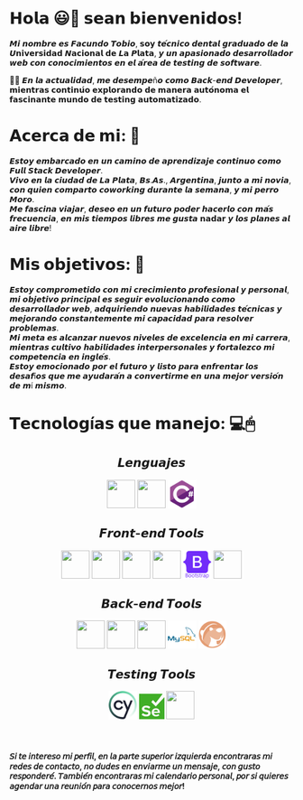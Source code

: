 # 𝗛𝗼𝗹𝗮 😃👋 𝘀𝗲𝗮𝗻 𝗯𝗶𝗲𝗻𝘃𝗲𝗻𝗶𝗱𝗼s!

𝙈𝙞 𝙣𝙤𝙢𝙗𝙧𝙚 𝙚𝙨 𝙁𝙖𝙘𝙪𝙣𝙙𝙤 𝙏𝙤𝙗𝙞𝙤, 𝘀𝗼𝘆 𝙩𝙚́𝙘𝙣𝙞𝙘𝙤 𝙙𝙚𝙣𝙩𝙖𝙡 𝙜𝙧𝙖𝙙𝙪𝙖𝙙𝙤 𝙙𝙚 𝙡𝙖 𝙐𝗻𝗶𝘃𝗲𝗿𝘀𝗶𝗱𝗮𝗱 𝙉𝗮𝗰𝗶𝗼𝗻𝗮𝗹 𝗱𝗲 𝙇𝗮 𝙋𝗹𝗮𝘁𝗮, 𝙮 𝙪𝙣 𝙖𝙥𝙖𝙨𝙞𝙤𝙣𝙖𝙙𝙤 𝙙𝙚𝙨𝙖𝙧𝙧𝙤𝙡𝙡𝙖𝙙𝙤𝙧 𝙬𝙚𝙗 𝙘𝙤𝙣 𝙘𝙤𝙣𝙤𝙘𝙞𝙢𝙞𝙚𝙣𝙩𝙤𝙨 𝙚𝙣 𝙚𝙡 𝙖́𝙧𝙚𝙖 𝙙𝙚 𝙩𝙚𝙨𝙩𝙞𝙣𝙜 𝙙𝙚 𝙨𝙤𝙛𝙩𝙬𝙖𝙧𝙚.

👨‍💻 𝙀𝙣 𝙡𝙖 𝙖𝙘𝙩𝙪𝙖𝙡𝙞𝙙𝙖𝙙, 𝙢𝙚 𝙙𝙚𝙨𝙚𝙢𝙥𝙚ñ𝙤 𝙘𝙤𝙢𝙤 𝘽𝙖𝙘𝙠-𝙚𝙣𝙙 𝘿𝙚𝙫𝙚𝙡𝙤𝙥𝙚𝙧, 𝗺𝗶𝗲𝗻𝘁𝗿𝗮𝘀 𝗰𝗼𝗻𝘁𝗶𝗻𝘂́𝗼 𝗲𝘅𝗽𝗹𝗼𝗿𝗮𝗻𝗱𝗼 𝗱𝗲 𝗺𝗮𝗻𝗲𝗿𝗮 𝗮𝘂𝘁𝗼́𝗻𝗼𝗺𝗮 𝗲𝗹 𝗳𝗮𝘀𝗰𝗶𝗻𝗮𝗻𝘁𝗲 𝗺𝘂𝗻𝗱𝗼 𝗱𝗲 𝘁𝗲𝘀𝘁𝗶𝗻𝗴 𝗮𝘂𝘁𝗼𝗺𝗮𝘁𝗶𝘇𝗮𝗱𝗼.


# 𝗔𝗰𝗲𝗿𝗰𝗮 𝗱𝗲 𝗺𝗶:  💬
𝙀𝙨𝙩𝙤𝙮 𝙚𝙢𝙗𝙖𝙧𝙘𝙖𝙙𝙤 𝙚𝙣 𝙪𝙣 𝙘𝙖𝙢𝙞𝙣𝙤 𝙙𝙚 𝙖𝙥𝙧𝙚𝙣𝙙𝙞𝙯𝙖𝙟𝙚 𝙘𝙤𝙣𝙩𝙞𝙣𝙪𝙤 𝙘𝙤𝙢𝙤 𝙁𝙪𝙡𝙡 𝙎𝙩𝙖𝙘𝙠 𝘿𝙚𝙫𝙚𝙡𝙤𝙥𝙚𝙧.
</br>
𝙑𝙞𝙫𝙤 𝙚𝙣 𝙡𝙖 𝙘𝙞𝙪𝙙𝙖𝙙 𝙙𝙚 𝙇𝙖 𝙋𝙡𝙖𝙩𝙖, 𝘽𝙨.𝘼𝙨., 𝘼𝙧𝙜𝙚𝙣𝙩𝙞𝙣𝙖, 𝙟𝙪𝙣𝙩𝙤 𝙖 𝙢𝙞 𝙣𝙤𝙫𝙞𝙖, 𝙘𝙤𝙣 𝙦𝙪𝙞𝙚𝙣 𝙘𝙤𝙢𝙥𝙖𝙧𝙩𝙤 𝙘𝙤𝙬𝙤𝙧𝙠𝙞𝙣𝙜 𝙙𝙪𝙧𝙖𝙣𝙩𝙚 𝙡𝙖 𝙨𝙚𝙢𝙖𝙣𝙖, 𝙮 𝙢𝙞 𝙥𝙚𝙧𝙧𝙤 𝙈𝙤𝙧𝙤.
 </br>
𝙈𝙚 𝙛𝙖𝙨𝙘𝙞𝙣𝙖 𝙫𝙞𝙖𝙟𝙖𝙧, 𝙙𝙚𝙨𝙚𝙤 𝙚𝙣 𝙪𝙣 𝙛𝙪𝙩𝙪𝙧𝙤 𝙥𝙤𝙙𝙚𝙧 𝙝𝙖𝙘𝙚𝙧𝙡𝙤 𝙘𝙤𝙣 𝙢𝙖́𝙨 𝙛𝙧𝙚𝙘𝙪𝙚𝙣𝙘𝙞𝙖, 𝙚𝙣 𝙢𝙞𝙨 𝙩𝙞𝙚𝙢𝙥𝙤𝙨 𝙡𝙞𝙗𝙧𝙚𝙨 𝙢𝙚 𝙜𝙪𝙨𝙩𝙖 𝗻𝗮𝗱𝗮𝗿 𝙮 𝙡𝙤𝙨 𝙥𝙡𝙖𝙣𝙚𝙨 𝙖𝙡 𝙖𝙞𝙧𝙚 𝙡𝙞𝙗𝙧𝙚!

# 𝗠𝗶𝘀 𝗼𝗯𝗷𝗲𝘁𝗶𝘃𝗼𝘀:  🔮
𝙀𝙨𝙩𝙤𝙮 𝙘𝙤𝙢𝙥𝙧𝙤𝙢𝙚𝙩𝙞𝙙𝙤 𝙘𝙤𝙣 𝙢𝙞 𝙘𝙧𝙚𝙘𝙞𝙢𝙞𝙚𝙣𝙩𝙤 𝙥𝙧𝙤𝙛𝙚𝙨𝙞𝙤𝙣𝙖𝙡 𝙮 𝙥𝙚𝙧𝙨𝙤𝙣𝙖𝙡, 𝙢𝙞 𝙤𝙗𝙟𝙚𝙩𝙞𝙫𝙤 𝙥𝙧𝙞𝙣𝙘𝙞𝙥𝙖𝙡 𝙚𝙨 𝙨𝙚𝙜𝙪𝙞𝙧 𝙚𝙫𝙤𝙡𝙪𝙘𝙞𝙤𝙣𝙖𝙣𝙙𝙤 𝙘𝙤𝙢𝙤 𝙙𝙚𝙨𝙖𝙧𝙧𝙤𝙡𝙡𝙖𝙙𝙤𝙧 𝙬𝙚𝙗, 𝙖𝙙𝙦𝙪𝙞𝙧𝙞𝙚𝙣𝙙𝙤 𝙣𝙪𝙚𝙫𝙖𝙨 𝙝𝙖𝙗𝙞𝙡𝙞𝙙𝙖𝙙𝙚𝙨 𝙩𝙚́𝙘𝙣𝙞𝙘𝙖𝙨 𝙮 𝙢𝙚𝙟𝙤𝙧𝙖𝙣𝙙𝙤 𝙘𝙤𝙣𝙨𝙩𝙖𝙣𝙩𝙚𝙢𝙚𝙣𝙩𝙚 𝙢𝙞 𝙘𝙖𝙥𝙖𝙘𝙞𝙙𝙖𝙙 𝙥𝙖𝙧𝙖 𝙧𝙚𝙨𝙤𝙡𝙫𝙚𝙧 𝙥𝙧𝙤𝙗𝙡𝙚𝙢𝙖𝙨.
 </br>
𝙈𝙞 𝙢𝙚𝙩𝙖 𝙚𝙨 𝙖𝙡𝙘𝙖𝙣𝙯𝙖𝙧 𝙣𝙪𝙚𝙫𝙤𝙨 𝙣𝙞𝙫𝙚𝙡𝙚𝙨 𝙙𝙚 𝙚𝙭𝙘𝙚𝙡𝙚𝙣𝙘𝙞𝙖 𝙚𝙣 𝙢𝙞 𝙘𝙖𝙧𝙧𝙚𝙧𝙖, 𝙢𝙞𝙚𝙣𝙩𝙧𝙖𝙨 𝙘𝙪𝙡𝙩𝙞𝙫𝙤 𝙝𝙖𝙗𝙞𝙡𝙞𝙙𝙖𝙙𝙚𝙨 𝙞𝙣𝙩𝙚𝙧𝙥𝙚𝙧𝙨𝙤𝙣𝙖𝙡𝙚𝙨 𝙮 𝙛𝙤𝙧𝙩𝙖𝙡𝙚𝙯𝙘𝙤 𝙢𝙞 𝙘𝙤𝙢𝙥𝙚𝙩𝙚𝙣𝙘𝙞𝙖 𝙚𝙣 𝙞𝙣𝙜𝙡𝙚́𝙨.
 </br>
 𝙀𝙨𝙩𝙤𝙮 𝙚𝙢𝙤𝙘𝙞𝙤𝙣𝙖𝙙𝙤 𝙥𝙤𝙧 𝙚𝙡 𝙛𝙪𝙩𝙪𝙧𝙤 𝙮 𝙡𝙞𝙨𝙩𝙤 𝙥𝙖𝙧𝙖 𝙚𝙣𝙛𝙧𝙚𝙣𝙩𝙖𝙧 𝙡𝙤𝙨 𝙙𝙚𝙨𝙖𝙛í𝙤𝙨 𝙦𝙪𝙚 𝙢𝙚 𝙖𝙮𝙪𝙙𝙖𝙧𝙖́𝙣 𝙖 𝙘𝙤𝙣𝙫𝙚𝙧𝙩𝙞𝙧𝙢𝙚 𝙚𝙣 𝙪𝙣𝙖 𝙢𝙚𝙟𝙤𝙧 𝙫𝙚𝙧𝙨𝙞𝙤́𝙣 𝙙𝙚 𝙢í 𝙢𝙞𝙨𝙢𝙤.

# 𝗧𝗲𝗰𝗻𝗼𝗹𝗼𝗴í𝗮𝘀 𝗾𝘂𝗲 𝗺𝗮𝗻𝗲𝗷𝗼: 💻🖱

<h2 align="center">𝙇𝙚𝙣𝙜𝙪𝙖𝙟𝙚𝙨</h2>
<div class="image-container" align="center" >
<a ><img src="https://github.com/Facundotobio/Facundotobio/assets/109319944/71de8592-9798-4fe5-a8c6-356adf2120fe" width="50" height="50"/> </a>
<a><img src="https://github.com/Facundotobio/Facundotobio/assets/109319944/635df5cb-02ea-43c9-bd86-350bc17caaab" width="50" height="50"/> </a>
<a><img src="https://raw.githubusercontent.com/devicons/devicon/master/icons/csharp/csharp-original.svg"  width="50" height="50"/> </a>
</div>

<h2 align="center"> 𝙁𝙧𝙤𝙣𝙩-𝙚𝙣𝙙 𝙏𝙤𝙤𝙡𝙨</h2>
<div align="center">
<a><img src="https://github.com/Facundotobio/Facundotobio/assets/109319944/80550929-9024-4e8b-a048-29e671d7095c"  width="50" height="50"/> </a>
<a><img src="https://github.com/Facundotobio/Facundotobio/assets/109319944/a0f9128c-b352-43fb-b8fe-4bee305fb247"  width="50" height="50"/> </a>
<a><img src="https://github.com/Facundotobio/Facundotobio/assets/109319944/38d4dd66-fe1c-4e73-8400-e560e11f0359"  width="50" height="50"/> </a>
<a><img src="https://github.com/Facundotobio/Facundotobio/assets/109319944/7653ad66-31e0-4fde-a8db-af5577acb7d3"  width="50" height="50"/> </a>
<a><img src="https://raw.githubusercontent.com/devicons/devicon/master/icons/bootstrap/bootstrap-plain-wordmark.svg" width="50" height="50"/> </a>
<a><img src="https://www.vectorlogo.zone/logos/tailwindcss/tailwindcss-icon.svg" width="50" height="50"/> </a>
</div>

<h2 align="center"> 𝘽𝙖𝙘𝙠-𝙚𝙣𝙙 𝙏𝙤𝙤𝙡𝙨</h2>
<div align="center">
<a><img src="https://github.com/Facundotobio/Facundotobio/assets/109319944/2cba8b15-82c2-465a-a8cc-13ecc3a3cb61" width="50" height="50"/> </a>
<a><img src="https://github.com/Facundotobio/Facundotobio/assets/109319944/acbdbad7-afe3-408b-9a66-392334194dfe"  width="50" height="50"/> </a>
<a><img src="https://github.com/Facundotobio/Facundotobio/assets/109319944/d9acd696-1176-4f86-b02d-f3abb86b775e"  width="50" height="50"/> </a>
<a><img src="https://raw.githubusercontent.com/devicons/devicon/master/icons/mysql/mysql-original-wordmark.svg"  width="50" height="50"/> </a>
<a><img src="./dbeaver.png" width="50" height="50"/> </a>
</div>

<h2 align="center">𝙏𝙚𝙨𝙩𝙞𝙣𝙜 𝙏𝙤𝙤𝙡𝙨</h2>
<div class="image-container" align="center" >
<a ><img src="./cypressLogo.png" width="50" height="50"/> </a>
<a><img src="./selenium.jpg" width="45" height="45"/> </a>
<a><img src="https://github.com/Facundotobio/Facundotobio/assets/109319944/6f1929aa-16fd-4a28-bdb3-376e8ece558b"  width="50" height="50"/> </a>
</div>

<br />
<br />

<h4>𝘚𝘪 𝘵𝘦 𝘪𝘯𝘵𝘦𝘳𝘦𝘴𝘰 𝘮𝘪 𝑝𝘦𝘳𝘧𝘪𝘭, 𝘦𝘯 𝘭𝘢 𝑝𝘢𝘳𝘵𝘦 𝘴𝘶𝑝𝘦𝘳𝘪𝘰𝘳 𝘪𝘻𝘲𝘶𝘪𝘦𝘳𝘥𝘢 𝘦𝘯𝘤𝘰𝘯𝘵𝘳𝘢𝘳𝘢𝘴 𝘮𝘪 𝘳𝘦𝘥𝘦𝘴 𝘥𝘦 𝘤𝘰𝘯𝘵𝘢𝘤𝘵𝘰, 𝘯𝘰 𝘥𝘶𝘥𝘦𝘴 𝘦𝘯 𝘦𝘯𝘷𝘪𝘢𝘳𝘮𝘦 𝘶𝘯 𝘮𝘦𝘯𝘴𝘢𝘫𝘦, 𝘤𝘰𝘯 𝘨𝘶𝘴𝘵𝘰 𝘳𝘦𝘴𝑝𝘰𝘯𝘥𝘦𝘳𝘦́.
𝘛𝘢𝘮𝘣𝘪𝘦́𝘯 𝘦𝘯𝘤𝘰𝘯𝘵𝘳𝘢𝘳𝘢𝘴 𝘮𝘪 𝘤𝘢𝘭𝘦𝘯𝘥𝘢𝘳𝘪𝘰 𝑝𝘦𝘳𝘴𝘰𝘯𝘢𝘭, 𝑝𝘰𝘳 𝘴𝘪 𝘲𝘶𝘪𝘦𝘳𝘦𝘴 𝘢𝘨𝘦𝘯𝘥𝘢𝘳 𝘶𝘯𝘢 𝘳𝘦𝘶𝘯𝘪𝘰́𝘯 𝑝𝘢𝘳𝘢 𝘤𝘰𝘯𝘰𝘤𝘦𝘳𝘯𝘰𝘴 𝘮𝘦𝘫𝘰𝘳!</h4>